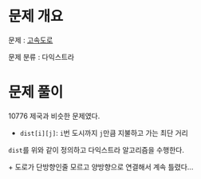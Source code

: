 # 문제 개요

문제 : [고속도로](https://www.acmicpc.net/problem/1884)

문제 분류 : 다익스트라

# 문제 풀이

10776 제국과 비슷한 문제였다.

- `dist[i][j]`: `i`번 도시까지 `j`만큼 지불하고 가는 최단 거리

`dist`를 위와 같이 정의하고 다익스트라 알고리즘을 수행한다.

\+ 도로가 단방향인줄 모르고 양방향으로 연결해서 계속 틀렸다...
